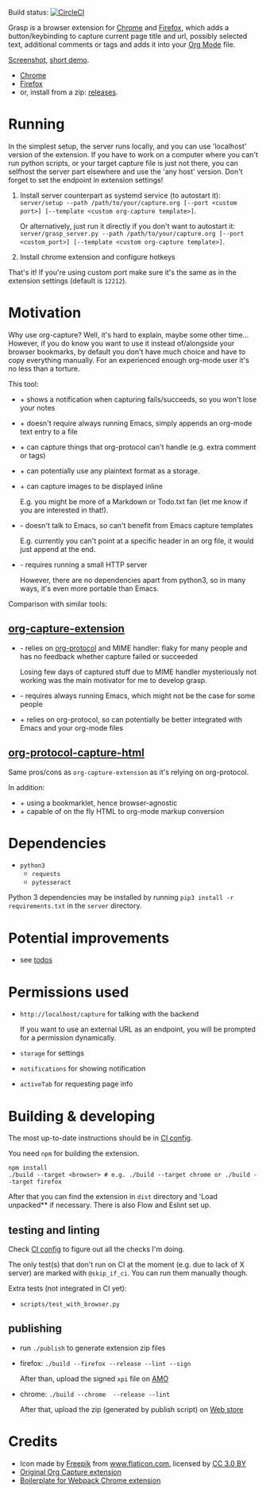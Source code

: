 Build status: [![CircleCI](https://circleci.com/gh/karlicoss/grasp.svg?style=svg)](https://circleci.com/gh/karlicoss/grasp)

Grasp is a browser extension for [Chrome](https://chrome.google.com/webstore/detail/org-grasp/ohhbcfjmnbmgkajljopdjcaokbpgbgfa) and [Firefox](https://addons.mozilla.org/en-US/firefox/addon/grasp), which adds a button/keybinding to capture current page title and url,
possibly selected text, additional comments or tags and adds it into your [Org Mode](https://orgmode.org/) file.

[Screenshot](https://user-images.githubusercontent.com/291333/51799721-a984eb80-221c-11e9-9612-8eb7f553dc01.png), [short demo](https://www.youtube.com/watch?v=Z8Bk-IazdGo).

- [Chrome](https://chrome.google.com/webstore/detail/org-grasp/ohhbcfjmnbmgkajljopdjcaokbpgbgfa)
- [Firefox](https://addons.mozilla.org/en-US/firefox/addon/grasp)
- or, install from a zip: [releases](https://github.com/karlicoss/grasp/releases).

# Running
In the simplest setup, the server runs locally, and you can use 'localhost' version of the extension. If you have to work on a computer where you can't run python scripts,
or your target capture file is just not there, you can selfhost the server part elsewhere and use the 'any host' version. Don't forget to set the endpoint in extension settings!

1. Install server counterpart as systemd service (to autostart it): `server/setup --path /path/to/your/capture.org [--port <custom port>] [--template <custom org-capture template>]`.

    Or alternatively, just run it directly if you don't want to autostart it: `server/grasp_server.py --path /path/to/your/capture.org [--port <custom_port>] [--template <custom org-capture template>]`.
2. Install chrome extension and configure hotkeys

That's it! If you're using custom port make sure it's the same as in the extension settings (default is `12212`).

# Motivation
Why use org-capture? Well, it's hard to explain, maybe some other time... However, if you do know you want to use it instead of/alongside your browser bookmarks, by default
you don't have much choice and have to copy everything manually. For an experienced enough org-mode user it's no less than a torture.

This tool:

- \+ shows a notification when capturing fails/succeeds, so you won't lose your notes
- \+ doesn't require always running Emacs, simply appends an org-mode text entry to a file
- \+ can capture things that org-protocol can't handle (e.g. extra comment or tags)
- \+ can potentially use any plaintext format as a storage.
- \+ can capture images to be displayed inline

     E.g. you might be more of a Markdown or Todo.txt fan (let me know if you are interested in that!).
- \- doesn't talk to Emacs, so can't benefit from Emacs capture templates

     E.g. currently you can't point at a specific header in an org file, it would just append at the end.

- \- requires running a small HTTP server

     However, there are no dependencies apart from python3, so in many ways, it's even more portable than Emacs.

Comparison with similar tools:

## [org-capture-extension](https://github.com/sprig/org-capture-extension)

- \- relies on [org-protocol](https://orgmode.org/worg/org-contrib/org-protocol.html) and MIME handler: flaky for many people and has no feedback whether capture failed or succeeded

     Losing few days of captured stuff due to MIME handler mysteriously not working was the main motivator for me to develop grasp.

- \- requires always running Emacs, which might not be the case for some people
- \+ relies on org-protocol, so can potentially be better integrated with Emacs and your org-mode files

## [org-protocol-capture-html](https://github.com/alphapapa/org-protocol-capture-html)

Same pros/cons as `org-capture-extension` as it's relying on org-protocol.

In addition:

- \+ using a bookmarklet, hence browser-agnostic
- \+ capable of on the fly HTML to org-mode markup conversion

# Dependencies
* `python3`
  * `requests`
  * `pytesseract`

Python 3 dependencies may be installed by running `pip3 install -r requirements.txt` in the `server` directory.

# Potential improvements
* see [todos](./TODO.org)

# Permissions used
* `http://localhost/capture` for talking with the backend

   If you want to use an external URL as an endpoint, you will be prompted for a permission dynamically.

* `storage` for settings
* `notifications` for showing notification
* `activeTab` for requesting page info

# Building & developing
The most up-to-date instructions should be in [CI config](./.circleci/config.yml).

You need `npm` for building the extension.

    npm install
    ./build --target <browser> # e.g. ./build --target chrome or ./build --target firefox

After that you can find the extension in `dist` directory and 'Load unpacked** if necessary. There is also Flow and Eslint set up.

## testing and linting
Check [CI config](./.circleci/config.yml) to figure out all the checks I'm doing.

The only test(s) that don't run on CI at the moment (e.g. due to lack of X server) are marked with `@skip_if_ci`. You can run them manually though.

Extra tests (not integrated in CI yet):

- `scripts/test_with_browser.py`

## publishing

- run `./publish` to generate extension zip files

- firefox: `./build --firefox --release --lint --sign`

  After than, upload the signed `xpi` file on [AMO](https://addons.mozilla.org/en-GB/developers/addon/grasp/versions)

- chrome:  `./build --chrome  --release --lint`

  After that, upload the zip (generated by publish script) on [Web store](https://chrome.google.com/webstore/developer/dashboard)

# Credits
* Icon made by <a href="https://www.freepik.com/" title="Freepik">Freepik</a> from <a href="https://www.flaticon.com/" 			    title="Flaticon">www.flaticon.com</a>, licensed by <a href="http://creativecommons.org/licenses/by/3.0/" 			    title="Creative Commons BY 3.0" target="_blank">CC 3.0 BY</a>
* [Original Org Capture extension](https://github.com/sprig/org-capture-extension)
* [Boilerplate for Webpack Chrome extension](https://github.com/samuelsimoes/chrome-extension-webpack-boilerplate)
